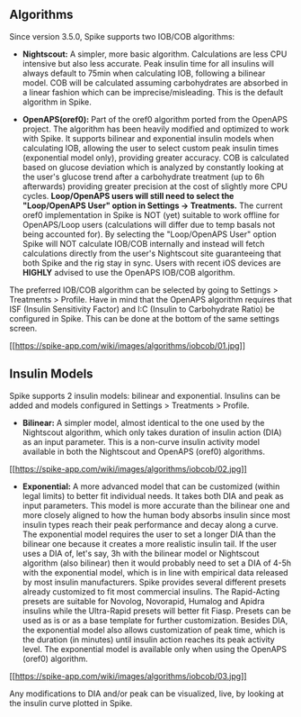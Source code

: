 ## Algorithms

Since version 3.5.0, Spike supports two IOB/COB algorithms:

* **Nightscout:** A simpler, more basic algorithm. Calculations are less CPU intensive but also less accurate. Peak insulin time for all insulins will always default to 75min when calculating IOB, following a bilinear model. COB will be calculated assuming carbohydrates are absorbed in a linear fashion which can be imprecise/misleading. This is the default algorithm in Spike.

* **OpenAPS(oref0):** Part of the oref0 algorithm ported from the OpenAPS project. The algorithm has been heavily modified and optimized to work with Spike. It supports bilinear and exponential insulin models when calculating IOB, allowing the user to select custom peak insulin times (exponential model only), providing greater accuracy. COB is calculated based on glucose deviation which is analyzed by constantly looking at the user's glucose trend after a carbohydrate treatment (up to 6h afterwards) providing greater precision at the cost of slightly more CPU cycles. **Loop/OpenAPS users will still need to select the "Loop/OpenAPS User" option in Settings -> Treatments.** The current oref0 implementation in Spike is NOT (yet) suitable to work offline for OpenAPS/Loop users (calculations will differ due to temp basals not being accounted for). By selecting the "Loop/OpenAPS User" option Spike will NOT calculate IOB/COB internally and instead will fetch calculations directly from the user's Nightscout site guaranteeing that both Spike and the rig stay in sync. Users with recent iOS devices are **HIGHLY** advised to use the OpenAPS IOB/COB algorithm.

The preferred IOB/COB algorithm can be selected by going to Settings > Treatments > Profile. Have in mind that the OpenAPS algorithm requires that ISF (Insulin Sensitivity Factor) and I:C (Insulin to Carbohydrate Ratio) be configured in Spike. This can be done at the bottom of the same settings screen.

[[https://spike-app.com/wiki/images/algorithms/iobcob/01.jpg]]

## Insulin Models

Spike supports 2 insulin models: bilinear and exponential. Insulins can be added and models configured in Settings > Treatments > Profile.

* **Bilinear:** A simpler model, almost identical to the one used by the Nightscout algorithm, which only takes duration of insulin action (DIA) as an input parameter. This is a non-curve insulin activity model available in both the Nightscout and OpenAPS (oref0) algorithms.

[[https://spike-app.com/wiki/images/algorithms/iobcob/02.jpg]]

* **Exponential:** A more advanced model that can be customized (within legal limits) to better fit individual needs. It takes both DIA and peak as input parameters. This model is more accurate than the bilinear one and more closely aligned to how the human body absorbs insulin since most insulin types reach their peak performance and decay along a curve. The exponential model requires the user to set a longer DIA than the bilinear one because it creates a more realistic insulin tail. If the user uses a DIA of, let's say, 3h with the bilinear model or Nightscout algorithm (also bilinear) then it would probably need to set a DIA of 4-5h with the exponential model, which is in line with empirical data released by most insulin manufacturers. Spike provides several different presets already customized to fit most commercial insulins. The Rapid-Acting presets are suitable for Novolog, Novorapid, Humalog and Apidra insulins while the Ultra-Rapid presets will better fit Fiasp. Presets can be used as is or as a base template for further customization. Besides DIA, the exponential model also allows customization of peak time, which is the duration (in minutes) until insulin action reaches its peak activity level. The exponential model is available only when using the OpenAPS (oref0) algorithm.

[[https://spike-app.com/wiki/images/algorithms/iobcob/03.jpg]]

Any modifications to DIA and/or peak can be visualized, live, by looking at the insulin curve plotted in Spike.
